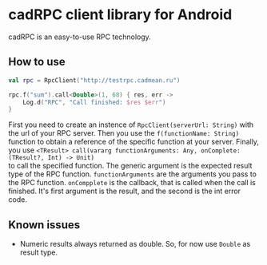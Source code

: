 # cadRPC client library for Android

cadRPC is an easy-to-use RPC technology.

## How to use

```kotlin
val rpc = RpcClient("http://testrpc.cadmean.ru")

rpc.f("sum").call<Double>(1, 68) { res, err ->
    Log.d("RPC", "Call finished: $res $err")
}
```
First you need to create an instence of `RpcClient(serverUrl: String)` with the url of your RPC 
server. Then you use the `f(functionName: String)` function to obtain a reference of the 
specific function at your server. Finally, you use 
`<TResult> call(vararg functionArguments: Any, onComplete: (TResult?, Int) -> Unit)`  
to call the specified function. The generic argument is the expected result type of the RPC function. 
`functionArguments` are the arguments you pass to the RPC function. 
`onCompplete` is the callback, that is called when the call is finished. 
It's first argument is the result, and the second is the int error code. 

## Known issues

* Numeric results always returned as double. So, for now use `Double` as result type.